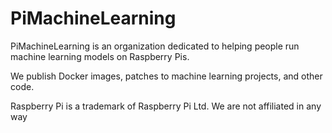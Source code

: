 # PiMachineLearning
PiMachineLearning is an organization dedicated to helping people run machine learning models on Raspberry Pis.

We publish Docker images, patches to machine learning projects, and other code.

Raspberry Pi is a trademark of Raspberry Pi Ltd. We are not affiliated in any way
